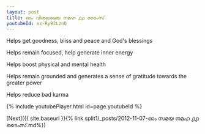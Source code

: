 ```yaml
---
layout: post
title: ഓം വിശലക്ഷയ നമഹ ൧൧ ടൈംസ്
youtubeId: xx-Ry93LznQ
---
```

 
 
Helps get goodness, bliss and peace and God's blessings
 
Helps remain focused, help generate inner energy 
 
Helps boost physical and mental health 
 
Helps remain grounded and generates a sense of gratitude towards the greater power 
 
Helps reduce bad karma
 
 
 
 


{% include youtubePlayer.html id=page.youtubeId %}
 
[Next]({{ site.baseurl }}{% link  split1/_posts/2012-11-07-ഓം സമയ നമഹ ൧൧ ടൈംസ്.md%})
 
